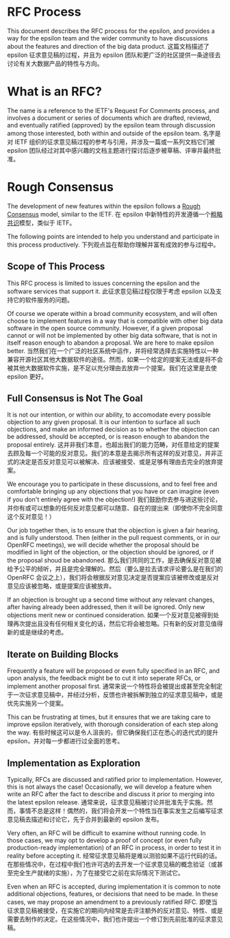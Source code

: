 # RFC Process

This document describes the RFC process for the epsilon, and provides a way for the epsilon team and the wider community to have discussions about the features and direction of the big data product.
这篇文档描述了 epsilon 征求意见稿的过程，并且为 epsilon 团队和更广泛的社区提供一条途径去讨论有关大数据产品的特性与方向。

# What is an RFC?

The name is a reference to the IETF's Request For Comments process, and involves a document or series of documents which are drafted, reviewd, and eventually ratified (approved) by the epsilon team through discussion among those interested, both within and outside of the epsilon team.
名字是对 IETF 组织的征求意见稿过程的参考与引用，并涉及一篇或一系列文档它们被 epsilon 团队经过对其中感兴趣的文档主题进行探讨后逐步被草稿、评审并最终批准。

# Rough Consensus

The development of new features within the epsilon follows a [Rough Consensus](https://datatracker.ietf.org/doc/html/rfc7282) model, similar to the IETF.
在 epsilon 中新特性的开发遵循一个[粗略共识](https://datatracker.ietf.org/doc/html/rfc7282)模型，类似于 IETF。

The following points are intended to help you understand and participate in this process productively.
下列观点旨在帮助你理解并富有成效的参与过程中。

## Scope of This Process

This RFC process is limited to issues concerning the epsilon and the software services that support it.
此征求意见稿过程仅限于考虑 epsilon 以及支持它的软件服务的问题。

Of course we operate within a broad community ecosystem, and will often choose to implement features in a way that is compatible with other big data software in the open source community. However, if a given proposal cannot or will not be implemented by other big data software, that is not in itself reason enough to abandon a proposal. We are here to make epsilon better.
当然我们在一个广泛的社区系统中运作，并将经常选择去实施特性以一种兼容开源社区其他大数据软件的途径。然而，如果一个给定的提案无法或是将不会被其他大数据软件实施，是不足以充分理由去放弃一个提案。我们在这里是去使 epsilon 更好。

## Full Consensus is Not The Goal

It is not our intention, or within our ability, to accomodate every possible objection to any given proposal. It is our intention to surface all such objections, and make an informed decision as to whether the objection can be addressed, should be accepted, or is reason enough to abandon the proposal entirely.
这并非我们本意，也超出我们的能力范畴，对任意给定的提案去顾及每一个可能的反对意见。我们的本意是去揭示所有这样的反对意见，并非正式的决定是否反对意见可以被解决、应该被接受、或是足够有理由去完全的放弃提案。

We encourage you to participate in these discussions, and to feel free and comfortable bringing up any objections that you have or can imagine (even if you don't entirely agree with the objection!)
我们鼓励你去参与进这些讨论，并你有或可以想象的任何反对意见都可以随意、自在的提出来（即使你不完全同意这个反对意见！）

Our job together then, is to ensure that the objection is given a fair hearing, and is fully understood. Then (either in the pull request comments, or in our OpenRFC meetings), we will decide whether the proposal should be modified in light of the objection, or the objection should be ignored, or if the proposal shoud be abandoned.
那么我们共同的工作，是去确保反对意见被给予公平的倾听，并且是完全理解的。然后（要么是拉去请求评论要么是在我们的 OpenRFC 会议之上），我们将会根据反对意见决定是否提案应该被修改或是反对意见应该被忽略，或是提案应该被放弃。

If an objection is brought up a second time without any relevant changes, after having already been addressed, then it will be ignored. Only new objections merit new or continued consideration.
如果一个反对意见被得到处理再次提出且没有任何相关变化的话，然后它将会被忽略。只有新的反对意见值得新的或是继续的考虑。

## Iterate on Building Blocks

Frequently a feature will be proposed or even fully specified in an RFC, and upon analysis, the feedback might be to cut it into seperate RFCs, or implement another proposal first.
通常来说一个特性将会被提出或甚至完全制定于一次征求意见稿中，并经过分析，反馈也许被拆解到独立的征求意见稿中，或是优先实施另一个提案。

This can be frustrating at times, but it ensures that we are taking care to improve epsilon iteratively, with thorough consideration of each step along the way.
有些时候这可以是令人沮丧的，但它确保我们正在悉心的迭代式的提升 epsilon，并对每一步都进行过全面的思考。

## Implementation as Exploration

Typically, RFCs are discussed and ratified prior to implementation. However, this is not always the case! Occasionally, we will develop a feature when write an RFC after the fact to describe and discuss it prior to merging into the latest epsilon release.
通常来说，征求意见稿被讨论并批准先于实施。然而，事情不总是这样！偶然的，我们将会开发一个特性当在事实发生之后编写征求意见稿去描述和讨论它，先于合并到最新的 epsilon 发布。

Very often, an RFC will be difficult to examine without running code. In those cases, we may opt to develop a proof of concept (or even fully production-ready implementation) of an RFC in process, in order to test it in reality before accepting it.
经常征求意见稿将是难以测验如果不运行代码的话。在那些情况中，在过程中我们也许可选的去开发一个征求意见稿的概念验证（或甚至完全生产就绪的实施），为了在接受它之前在实际情况下测试它。

Even when an RFC is accepted, during implementation it is common to note additional objections, features, or decisions that need to be made. In these cases, we may propose an amendment to a previously ratified RFC.
即使当征求意见稿被接受，在实施它的期间内经常是去评注额外的反对意见、特性、或是需要去制作的决定。在这些情况中，我们也许提出一个修订到先前批准的征求意见稿。